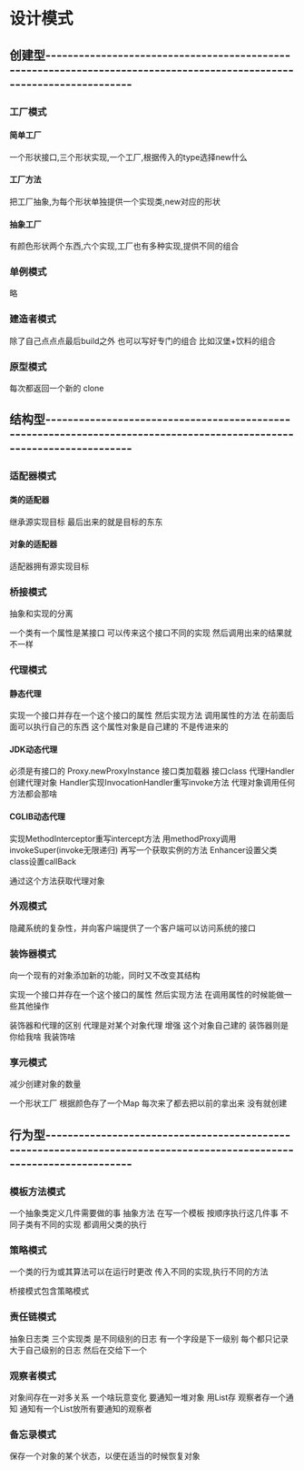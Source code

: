 # 设计模式

## 创建型---------------------------------------------------------------------------------------------------------------------

### 工厂模式

#### 简单工厂

一个形状接口,三个形状实现,一个工厂,根据传入的type选择new什么

#### 工厂方法

把工厂抽象,为每个形状单独提供一个实现类,new对应的形状

#### 抽象工厂

有颜色形状两个东西,六个实现,工厂也有多种实现,提供不同的组合

### 单例模式

略

### 建造者模式

除了自己点点点最后build之外 也可以写好专门的组合 比如汉堡+饮料的组合

### 原型模式

每次都返回一个新的 clone

## 结构型---------------------------------------------------------------------------------------------------------------------

### 适配器模式

#### 类的适配器

继承源实现目标 最后出来的就是目标的东东

#### 对象的适配器

适配器拥有源实现目标

### 桥接模式

抽象和实现的分离

一个类有一个属性是某接口 可以传来这个接口不同的实现  然后调用出来的结果就不一样

### 代理模式

#### 静态代理

实现一个接口并存在一个这个接口的属性 然后实现方法 调用属性的方法 在前面后面可以执行自己的东西 这个属性对象是自己建的 不是传进来的

#### JDK动态代理

必须是有接口的 Proxy.newProxyInstance 接口类加载器 接口class 代理Handler 创建代理对象 Handler实现InvocationHandler重写invoke方法 代理对象调用任何方法都会那啥

#### CGLIB动态代理

实现MethodInterceptor重写intercept方法 用methodProxy调用invokeSuper(invoke无限递归) 再写一个获取实例的方法 Enhancer设置父类class设置callBack

通过这个方法获取代理对象

### 外观模式

隐藏系统的复杂性，并向客户端提供了一个客户端可以访问系统的接口

### 装饰器模式

向一个现有的对象添加新的功能，同时又不改变其结构

实现一个接口并存在一个这个接口的属性 然后实现方法 在调用属性的时候能做一些其他操作

装饰器和代理的区别 代理是对某个对象代理 增强 这个对象自己建的 装饰器则是你给我啥 我装饰啥

### 享元模式

减少创建对象的数量

一个形状工厂 根据颜色存了一个Map 每次来了都去把以前的拿出来 没有就创建

## 行为型---------------------------------------------------------------------------------------------------------------------

### 模板方法模式

一个抽象类定义几件需要做的事 抽象方法 在写一个模板 按顺序执行这几件事 不同子类有不同的实现 都调用父类的执行

### 策略模式

一个类的行为或其算法可以在运行时更改 传入不同的实现,执行不同的方法

桥接模式包含策略模式

### 责任链模式

抽象日志类 三个实现类 是不同级别的日志 有一个字段是下一级别 每个都只记录大于自己级别的日志 然后在交给下一个

### 观察者模式

对象间存在一对多关系 一个啥玩意变化 要通知一堆对象 用List存 观察者存一个通知 通知有一个List放所有要通知的观察者

### 备忘录模式

保存一个对象的某个状态，以便在适当的时候恢复对象

